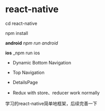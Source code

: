 # react-native
cd react-native

npm install

**android** _npm run android_

**ios** _npm run ios

* Dynamic Bottom Navigation

* Top Navigation

* DetailsPage

* Redux with store、reducer work normally

学习的react-native简单地框架，后续完善一下
